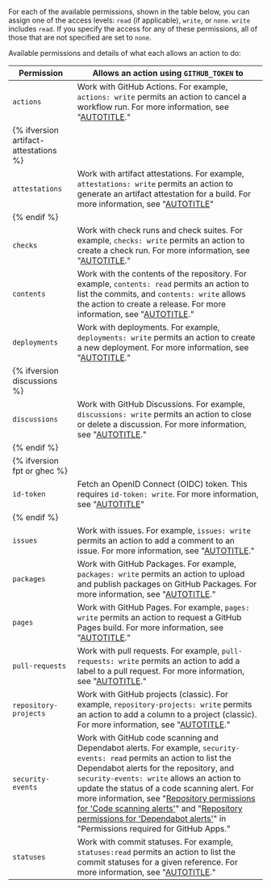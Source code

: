 For each of the available permissions, shown in the table below, you can assign one of the access levels: `read` (if applicable), `write`, or `none`. `write` includes `read`. If you specify the access for any of these permissions, all of those that are not specified are set to `none`.

Available permissions and details of what each allows an action to do:

| Permission | Allows an action using `GITHUB_TOKEN` to |
| --- | --- |
|  `actions` | Work with GitHub Actions. For example, `actions: write` permits an action to cancel a workflow run. For more information, see "[AUTOTITLE](/rest/overview/permissions-required-for-github-apps?apiVersion=2022-11-28#repository-permissions-for-actions)." |
| {% ifversion artifact-attestations %} |
|  `attestations` | Work with artifact attestations. For example, `attestations: write` permits an action to generate an artifact attestation for a build. For more information, see "[AUTOTITLE](/actions/security-guides/using-artifact-attestations-to-establish-provenance-for-builds)" |
| {% endif %} |
|  `checks` | Work with check runs and check suites. For example, `checks: write` permits an action to create a check run. For more information, see "[AUTOTITLE](/rest/overview/permissions-required-for-github-apps?apiVersion=2022-11-28#repository-permissions-for-checks)." |
|  `contents` | Work with the contents of the repository. For example, `contents: read` permits an action to list the commits, and `contents: write` allows the action to create a release. For more information, see "[AUTOTITLE](/rest/overview/permissions-required-for-github-apps?apiVersion=2022-11-28#repository-permissions-for-contents)." |
|  `deployments` | Work with deployments. For example, `deployments: write` permits an action to create a new deployment. For more information, see "[AUTOTITLE](/rest/overview/permissions-required-for-github-apps?apiVersion=2022-11-28#repository-permissions-for-deployments)." |
| {% ifversion discussions %} |
|  `discussions` | Work with GitHub Discussions. For example, `discussions: write` permits an action to close or delete a discussion. For more information, see "[AUTOTITLE](/graphql/guides/using-the-graphql-api-for-discussions)." |
| {% endif %} |
| {% ifversion fpt or ghec %} |
|  `id-token` | Fetch an OpenID Connect (OIDC) token. This requires `id-token: write`. For more information, see "[AUTOTITLE](/actions/deployment/security-hardening-your-deployments/about-security-hardening-with-openid-connect#updating-your-actions-for-oidc)" |
| {% endif %} |
|  `issues` | Work with issues. For example, `issues: write` permits an action to add a comment to an issue. For more information, see "[AUTOTITLE](/rest/overview/permissions-required-for-github-apps?apiVersion=2022-11-28#repository-permissions-for-issues)." |
|  `packages` | Work with GitHub Packages. For example, `packages: write` permits an action to upload and publish packages on GitHub Packages. For more information, see "[AUTOTITLE](/packages/learn-github-packages/about-permissions-for-github-packages#about-scopes-and-permissions-for-package-registries)." |
|  `pages` | Work with GitHub Pages. For example, `pages: write` permits an action to request a GitHub Pages build. For more information, see "[AUTOTITLE](/rest/overview/permissions-required-for-github-apps?apiVersion=2022-11-28#repository-permissions-for-pages)." |
|  `pull-requests` | Work with pull requests. For example, `pull-requests: write` permits an action to add a label to a pull request. For more information, see "[AUTOTITLE](/rest/overview/permissions-required-for-github-apps?apiVersion=2022-11-28#repository-permissions-for-pull-requests)." |
|  `repository-projects` | Work with GitHub projects (classic). For example, `repository-projects: write` permits an action to add a column to a project (classic). For more information, see "[AUTOTITLE](/rest/overview/permissions-required-for-github-apps?apiVersion=2022-11-28#repository-permissions-for-projects)." |
|  `security-events` | Work with GitHub code scanning and Dependabot alerts. For example, `security-events: read` permits an action to list the Dependabot alerts for the repository, and `security-events: write` allows an action to update the status of a code scanning alert. For more information, see "[Repository permissions for 'Code scanning alerts'](/rest/overview/permissions-required-for-github-apps?apiVersion=2022-11-28#repository-permissions-for-code-scanning-alerts)" and "[Repository permissions for 'Dependabot alerts'](/rest/overview/permissions-required-for-github-apps?apiVersion=2022-11-28#repository-permissions-for-dependabot-alerts)" in "Permissions required for GitHub Apps." |
| `statuses` | Work with commit statuses. For example, `statuses:read` permits an action to list the commit statuses for a given reference. For more information, see "[AUTOTITLE](/rest/overview/permissions-required-for-github-apps?apiVersion=2022-11-28#repository-permissions-for-commit-statuses)." |
